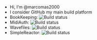 - Hi, I’m @marcomas2000
- I consider GitHub my main build platform
- BookKeeping: ![Build status](https://github.com/marcomas2000/BookKeeping/actions/workflows/build.yml/badge.svg)
- MidiAuth: ![Build status](https://github.com/marcomas2000/MidiAuth/actions/workflows/msbuild.yml/badge.svg)
- Wavefiles: ![Build status](https://github.com/marcomas2000/WaveFiles/actions/workflows/qmakebuild.yml/badge.svg)
- SimpleReactor: ![Build status](https://github.com/marcomas2000/simple_reactor/actions/workflows/cmake.yml/badge.svg)

<!---
marcomas2000/marcomas2000 is a ✨ special ✨ repository because its `README.md` (this file) appears on your GitHub profile.
You can click the Preview link to take a look at your changes.
--->
